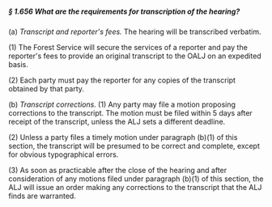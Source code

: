 ##### § 1.656 What are the requirements for transcription of the hearing? #####

(a) *Transcript and reporter's fees.* The hearing will be transcribed verbatim.

(1) The Forest Service will secure the services of a reporter and pay the reporter's fees to provide an original transcript to the OALJ on an expedited basis.

(2) Each party must pay the reporter for any copies of the transcript obtained by that party.

(b) *Transcript corrections.* (1) Any party may file a motion proposing corrections to the transcript. The motion must be filed within 5 days after receipt of the transcript, unless the ALJ sets a different deadline.

(2) Unless a party files a timely motion under paragraph (b)(1) of this section, the transcript will be presumed to be correct and complete, except for obvious typographical errors.

(3) As soon as practicable after the close of the hearing and after consideration of any motions filed under paragraph (b)(1) of this section, the ALJ will issue an order making any corrections to the transcript that the ALJ finds are warranted.